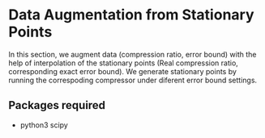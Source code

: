 # Data Augmentation from Stationary Points

In this section, we augment data (compression ratio, error bound) with the help of interpolation of the stationary points (Real compression ratio, corresponding exact error bound). We generate stationary points by running the correspoding compressor under diferent error bound settings.


## Packages required
- python3 scipy
